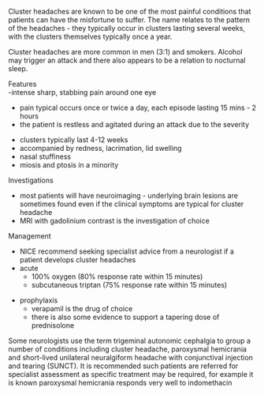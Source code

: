Cluster headaches are known to be one of the most painful conditions that patients can have the misfortune to suffer. The name relates to the pattern of the headaches \- they typically occur in clusters lasting several weeks, with the clusters themselves typically once a year.  
  
Cluster headaches are more common in men (3:1\) and smokers. Alcohol may trigger an attack and there also appears to be a relation to nocturnal sleep.  
  
Features  
 \-intense sharp, stabbing pain around one eye  
* pain typical occurs once or twice a day, each episode lasting 15 mins \- 2 hours
* the patient is restless and agitated during an attack due to the severity

- clusters typically last 4\-12 weeks
- accompanied by redness, lacrimation, lid swelling
- nasal stuffiness
- miosis and ptosis in a minority
  
Investigations  
* most patients will have neuroimaging \- underlying brain lesions are sometimes found even if the clinical symptoms are typical for cluster headache
* MRI with gadolinium contrast is the investigation of choice

  
Management  
* NICE recommend seeking specialist advice from a neurologist if a patient develops cluster headaches
* acute
	+ 100% oxygen (80% response rate within 15 minutes)
	+ subcutaneous triptan (75% response rate within 15 minutes)

- prophylaxis
	* verapamil is the drug of choice
	* there is also some evidence to support a tapering dose of prednisolone
  
Some neurologists use the term trigeminal autonomic cephalgia to group a number of conditions including cluster headache, paroxysmal hemicrania and short\-lived unilateral neuralgiform headache with conjunctival injection and tearing (SUNCT). It is recommended such patients are referred for specialist assessment as specific treatment may be required, for example it is known paroxysmal hemicrania responds very well to indomethacin